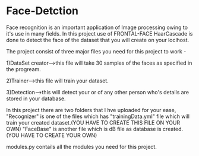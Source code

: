 # Face-Detction
Face recognition is an important application of Image processing owing to it's use in many fields. In this project use of FRONTAL-FACE HaarCascade is done to detect the face of the dataset that you will create on your loclhost.

The project consist of three major files you need for this project to work -

1)DataSet creator-->this file will take 30 samples of the faces as specified in the progream. 

2)Trainer-->this file will train your dataset.

3)Detection-->this will detect your or of any other person who's details are stored in your database.

In this project there are two folders that I hve uploaded for your ease,
"Recognizer" is one of the files which has "trainingData.yml" file which will train your created dataset.(YOU HAVE TO CREATE THIS FILE ON YOUR OWN)
"FaceBase" is another file which is dB file as database is created.(YOU HAVE TO CREATE YOUR OWN)

modules.py contails all the modules you need for this project.
